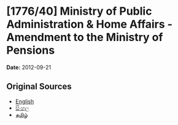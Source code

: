 # [1776/40] Ministry of Public Administration & Home Affairs - Amendment to the Ministry of Pensions

**Date:** 2012-09-21

## Original Sources

- [English](https://documents.gov.lk/view/extra-gazettes/2012/9/1776-40_E.pdf)
- [සිංහල](https://documents.gov.lk/view/extra-gazettes/2012/9/1776-40_S.pdf)
- [தமிழ்](https://documents.gov.lk/view/extra-gazettes/2012/9/1776-40_T.pdf)
